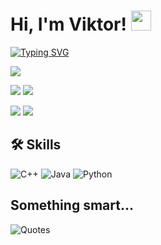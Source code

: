 # Hi, I'm Viktor! <img src="https://github.com/blackcater/blackcater/raw/main/images/Hi.gif" height="32"/>

[![Typing SVG](https://readme-typing-svg.herokuapp.com?color=%2336BCF7&lines=Computer+science+student+from+Russia)](https://git.io/typing-svg)

![](https://github-profile-summary-cards.vercel.app/api/cards/profile-details?username=vaz0n4ik&theme=2077)

![](https://github-profile-summary-cards.vercel.app/api/cards/most-commit-language?username=vaz0n4ik&theme=2077) ![](https://github-profile-summary-cards.vercel.app/api/cards/repos-per-language?username=vaz0n4ik&theme=2077)

![](https://github-profile-summary-cards.vercel.app/api/cards/stats?username=vaz0n4ik&theme=2077) ![](https://github-profile-summary-cards.vercel.app/api/cards/productive-time?username=vaz0n4ik&theme=2077)


## 🛠 Skills
![C++](https://img.shields.io/badge/c++-%2300599C.svg?style=for-the-badge&logo=c%2B%2B&logoColor=white)  ![Java](https://img.shields.io/badge/java-%23ED8B00.svg?style=for-the-badge&logo=openjdk&logoColor=white)  ![Python](https://img.shields.io/badge/python-3670A0?style=for-the-badge&logo=python&logoColor=ffdd54)

## Something smart...
![Quotes](https://quotes-github-readme.vercel.app/api?type=horizontal&theme=dark)
